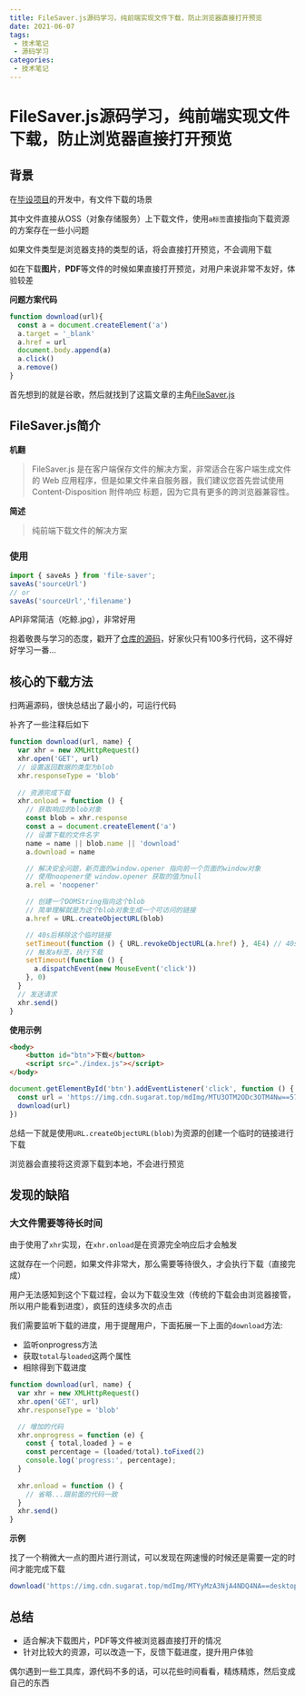 ```yaml
---
title: FileSaver.js源码学习，纯前端实现文件下载，防止浏览器直接打开预览
date: 2021-06-07
tags:
 - 技术笔记
 - 源码学习
categories:
 - 技术笔记
---
```


# FileSaver.js源码学习，纯前端实现文件下载，防止浏览器直接打开预览

## 背景
在[毕设项目](https://github.com/ATQQ/easypicker2-client)的开发中，有文件下载的场景

其中文件直接从OSS（对象存储服务）上下载文件，使用`a标签`直接指向下载资源的方案存在一些小问题

如果文件类型是浏览器支持的类型的话，将会直接打开预览，不会调用下载

如在下载**图片**，**PDF**等文件的时候如果直接打开预览，对用户来说非常不友好，体验较差

**问题方案代码**
```js
function download(url){
  const a = document.createElement('a')
  a.target = '_blank'
  a.href = url
  document.body.append(a)
  a.click()
  a.remove()
}
```
首先想到的就是谷歌，然后就找到了这篇文章的主角[FileSaver.js](https://github.com/eligrey/FileSaver.js)

## FileSaver.js简介
**机翻**
>FileSaver.js 是在客户端保存文件的解决方案，非常适合在客户端生成文件的 Web 应用程序，但是如果文件来自服务器，我们建议您首先尝试使用 Content-Disposition 附件响应 标题，因为它具有更多的跨浏览器兼容性。

**简述**
>纯前端下载文件的解决方案

### 使用
```js
import { saveAs } from 'file-saver';
saveAs('sourceUrl')
// or
saveAs('sourceUrl','filename')
```

API非常简洁（吃鲸.jpg），非常好用

抱着敬畏与学习的态度，戳开了[仓库的源码](https://github.com/eligrey/FileSaver.js/blob/master/src/FileSaver.js)，好家伙只有100多行代码，这不得好好学习一番...

## 核心的下载方法
扫两遍源码，很快总结出了最小的，可运行代码

补齐了一些注释后如下
```js
function download(url, name) {
  var xhr = new XMLHttpRequest()
  xhr.open('GET', url)
  // 设置返回数据的类型为blob
  xhr.responseType = 'blob'
  
  // 资源完成下载
  xhr.onload = function () {
    // 获取响应的blob对象
    const blob = xhr.response
    const a = document.createElement('a')
    // 设置下载的文件名字
    name = name || blob.name || 'download'
    a.download = name

    // 解决安全问题，新页面的window.opener 指向前一个页面的window对象
    // 使用noopener使 window.opener 获取的值为null
    a.rel = 'noopener'

    // 创建一个DOMString指向这个blob
    // 简单理解就是为这个blob对象生成一个可访问的链接
    a.href = URL.createObjectURL(blob)

    // 40s后移除这个临时链接
    setTimeout(function () { URL.revokeObjectURL(a.href) }, 4E4) // 40s
    // 触发a标签，执行下载
    setTimeout(function () {
      a.dispatchEvent(new MouseEvent('click'))
    }, 0)
  }
  // 发送请求
  xhr.send()
}
```

**使用示例**

```html
<body>
    <button id="btn">下载</button>
    <script src="./index.js"></script>
</body>
```

```js
document.getElementById('btn').addEventListener('click', function () {
  const url = 'https://img.cdn.sugarat.top/mdImg/MTU3OTM2ODc3OTM4Nw==579368779387'
  download(url)
})
```
总结一下就是使用`URL.createObjectURL(blob)`为资源的创建一个临时的链接进行下载

浏览器会直接将这资源下载到本地，不会进行预览

## 发现的缺陷
### 大文件需要等待长时间
由于使用了`xhr`实现，在`xhr.onload`是在资源完全响应后才会触发

这就存在一个问题，如果文件非常大，那么需要等待很久，才会执行下载（直接完成）

用户无法感知到这个下载过程，会以为下载没生效（传统的下载会由浏览器接管，所以用户能看到进度），疯狂的连续多次的点击

我们需要监听下载的进度，用于提醒用户，下面拓展一下上面的`download`方法:
* 监听onprogress方法
* 获取`total`与`loaded`这两个属性
* 相除得到下载进度

```js
function download(url, name) {
  var xhr = new XMLHttpRequest()
  xhr.open('GET', url)
  xhr.responseType = 'blob'

  // 增加的代码
  xhr.onprogress = function (e) {
    const { total,loaded } = e
    const percentage = (loaded/total).toFixed(2)
    console.log('progress:', percentage);
  }
  
  xhr.onload = function () {
    // 省略...跟前面的代码一致
  }
  xhr.send()
}
```

**示例**

找了一个稍微大一点的图片进行测试，可以发现在网速慢的时候还是需要一定的时间才能完成下载

```js
download('https://img.cdn.sugarat.top/mdImg/MTYyMzA3NjA4NDQ4NA==desktop.jpg')
```

## 总结
* 适合解决下载图片，PDF等文件被浏览器直接打开的情况
* 针对比较大的资源，可以改造一下，反馈下载进度，提升用户体验

偶尔遇到一些工具库，源代码不多的话，可以花些时间看看，精炼精炼，然后变成自己的东西

<comment/>